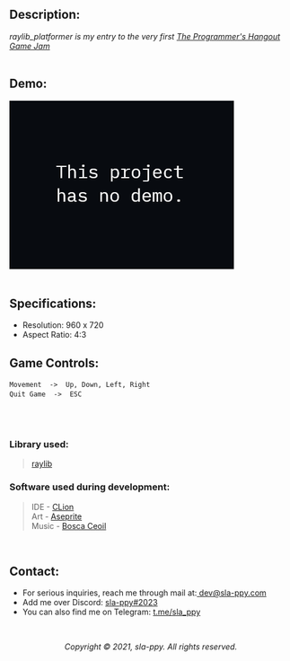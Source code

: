 ## Description:
*raylib_platformer is my entry to the very first [The Programmer's Hangout Game Jam](https://itch.io/jam/tph-jam)*
<br>
<br>

## Demo:
<img src="https://github.com/sla-ppy/sla-ppy/blob/master/nodemo.png" alt="nodemo.png">
<br>
<br>

## Specifications:
- Resolution: 960 x 720
- Aspect Ratio: 4:3

## Game Controls:
```markdown
Movement  ->  Up, Down, Left, Right
Quit Game  ->  ESC
```
<br>
<br>

### Library used:
> [raylib](https://www.raylib.com/index.html)
### Software used during development:
> IDE - [CLion](https://www.jetbrains.com/clion/) <br>
> Art - [Aseprite](https://www.aseprite.org/) <br>
> Music - [Bosca Ceoil](https://boscaceoil.net/)

<br>


## Contact:
* For serious inquiries, reach me through mail at:<a href="mailto:dev@sla-ppy.com"> dev@sla-ppy.com</a><br>
* Add me over Discord: <a href="https://discord.com/users/545219738398097408">sla-ppy#2023</a><br>
* You can also find me on Telegram: <a href="https://t.me/sla_ppy">t.me/sla_ppy</a><br>
<br>


<p align="center">
<em>Copyright © 2021, sla-ppy. All rights reserved.</em>
</p>
